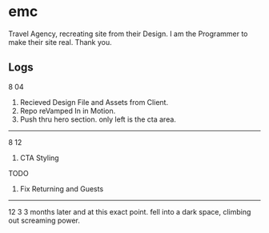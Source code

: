 <!-- project 1 -->

# emc

Travel Agency, recreating site from their Design. I am the Programmer to make their site real. Thank you.

## Logs

8 04

1. Recieved Design File and Assets from Client.
2. Repo reVamped In in Motion.
3. Push thru hero section. only left is the cta area.

---

8 12

1. CTA Styling

TODO

1. Fix Returning and Guests

---

12 3
3 months later and at this exact point. fell into a dark space, climbing out screaming power.

